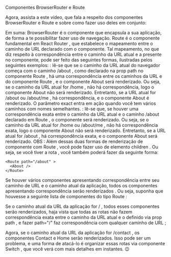 Componentes BrowserRouter e Route

Agora, assista a este vídeo, que fala a respeito dos componentes BrowserRouter e Route e sobre como fazer uso deles em conjunto:

Em suma:
BrowserRouter é o componente que encapsula a sua aplicação, de forma a te possibilitar fazer uso de navegação.
Route é o componente fundamental em React Router , que estabelece o mapeamento entre o caminho de URL declarado com o componente. Tal mapeamento, no que diz respeito à correspondência entre o caminho da URL atual e a presente no componente, pode ser feito das seguintes formas, ilustradas pelos seguintes exemplos:
<Route path="/about" component={About} /> : lê-se que se o caminho da URL atual do navegador começa com o caminho /about , como declarado na prop path no componente Route , há uma correspondência entre os caminhos da URL e do componente Route , e o componente About será renderizado. Ou seja, se o caminho da URL atual for /home , não há correspondência, logo o componente About não será renderizado. Entretanto, se a URL atual for /about ou /about/me , há correspondência, e o componente About é renderizado. O parâmetro exact entra em ação quando você tem vários caminhos com nomes semelhantes.
<Route exact path="/about" component={About} /> : lê-se que, se houver uma correspondência exata entre o caminho da URL atual e o caminho /about declarado em Route , o componente será renderizado. Ou seja, se o caminho da URL atual for /home ou /about/me , não há correspondência exata, logo o componente About não será renderizado. Entretanto, se a URL atual for /about , há correspondência exata, e o componente About será renderizado.
OBS : Além dessas duas formas de renderização de componente com Route , você pode fazer uso de elemento children . Ou seja, se você tiver a rota <Route path="/about" component={About} /> , você também poderá fazer da seguinte forma:

    <Route path="/about" >
      <About />
    </Route>

Se houver vários componentes apresentando correspondência entre seu caminho de URL e o caminho atual da aplicação, todos os componentes apresentando correspondência serão renderizados . Ou seja, suponha que houvesse a seguinte lista de componentes do tipo Route :

<Route path="/about" component={About} />
<Route path="/contact" component={Contact} />
<Route path="/" component={Home} />

Se o caminho atual da URL da aplicação for / , todos esses componentes serão renderizados, haja vista que todas as rotas não fazem correspondência exata entre o caminho da URL atual e o definido via prop path , e fazer path="/" faz correspondência com qualquer caminho de URL ;

Agora, se o caminho atual da URL da aplicação for /contact , os componentes Contact e Home serão renderizados. Isso pode ser um problema, e uma forma de atacá-lo é organizar essas rotas via componente Switch , que você verá com mais detalhes em instantes. 😉
